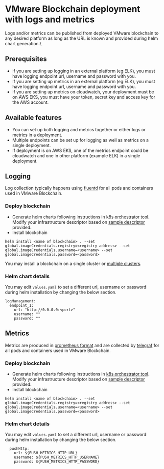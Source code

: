 # VMware Blockchain deployment with logs and metrics

Logs and/or metrics can be published from deployed VMware blockchain to any desired platform as long as the URL is known and provided during helm chart generation.\

## Prerequisites
- If you are setting up logging in an external platform (eg ELK), you must have logging endpoint url, username and password with you.
- If you are setting up metrics in an external platform (eg ELK), you must have logging endpoint url, username and password with you.
- If you are setting up metrics on cloudwatch, your deployment must be on AWS EKS, you must have your token, secret key and access key for the AWS account.

## Available features
- You can set up both logging and metrics together or either logs or metrics in a deployment.
- Multiple endpoints can be set up for logging as well as metrics on a single deployment.
- If deployment is on AWS EKS, one of the metrics endpoint could be cloudwatch and one in other platform (example ELK) in a single deployment.

## Logging
Log collection typically happens using [fluentd](https://www.fluentd.org/) for all pods and containers used in VMware Blockchain.

### Deploy blockchain
- Generate helm charts following instructions in [k8s orchestrator tool](./../helm-chart).\
Modify your infrastructure descriptor based on [sample descriptor](./sample-descriptors/infrastructure_logs.json) provided.
- Install blockchain
```
helm install <name of blockchain> . --set global.imageCredentials.registry=<registry address> --set global.imageCredentials.username=<username> --set global.imageCredentials.password=<password>
```
You may install a blockchain on a single cluster or [multiple clusters](./../vmbc-multicluster-deployment).

### Helm chart details
You may edit `values.yaml` to set a different url, username or password during helm installation by changing the below section.
```
logManagement: 
  endpoint_1:
    url: "http://0.0.0.0:<port>"
    username: ""
    password: ""
```

## Metrics
Metrics are produced in [prometheus format](https://prometheus.io/docs/concepts/data_model/) and are collected by [telegraf](https://www.influxdata.com/time-series-platform/telegraf/) for all pods and containers used in VMware Blockchain.

### Deploy blockchain
- Generate helm charts following instructions in [k8s orchestrator tool](./../helm-chart).\
Modify your infrastructure descriptor based on [sample descriptor](./sample-descriptors/infrastructure_metrics.json) provided.
- Install blockchain
```
helm install <name of blockchain> . --set global.imageCredentials.registry=<registry address> --set global.imageCredentials.username=<username> --set global.imageCredentials.password=<password>
```

### Helm chart details
You may edit `values.yaml` to set a different url, username or password during helm installation by changing the below section.
```
  pushHttp:
    url: ${PUSH_METRICS_HTTP_URL}
    username: ${PUSH_METRICS_HTTP_USERNAME}
    password: ${PUSH_METRICS_HTTP_PASSWORD}

```

